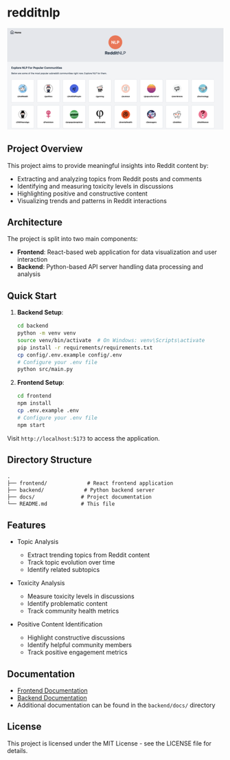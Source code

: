 # redditnlp

![Screenshot](screenshot.png)

## Project Overview

This project aims to provide meaningful insights into Reddit content by:
- Extracting and analyzing topics from Reddit posts and comments
- Identifying and measuring toxicity levels in discussions
- Highlighting positive and constructive content
- Visualizing trends and patterns in Reddit interactions

## Architecture

The project is split into two main components:

- **Frontend**: React-based web application for data visualization and user interaction
- **Backend**: Python-based API server handling data processing and analysis

## Quick Start

1. **Backend Setup**:
   ```bash
   cd backend
   python -m venv venv
   source venv/bin/activate  # On Windows: venv\Scripts\activate
   pip install -r requirements/requirements.txt
   cp config/.env.example config/.env
   # Configure your .env file
   python src/main.py
   ```

2. **Frontend Setup**:
   ```bash
   cd frontend
   npm install
   cp .env.example .env
   # Configure your .env file
   npm start
   ```

Visit `http://localhost:5173` to access the application.

## Directory Structure

```
.
├── frontend/             # React frontend application
├── backend/             # Python backend server
├── docs/               # Project documentation
└── README.md           # This file
```

## Features

- Topic Analysis
  - Extract trending topics from Reddit content
  - Track topic evolution over time
  - Identify related subtopics

- Toxicity Analysis
  - Measure toxicity levels in discussions
  - Identify problematic content
  - Track community health metrics

- Positive Content Identification
  - Highlight constructive discussions
  - Identify helpful community members
  - Track positive engagement metrics

## Documentation

- [Frontend Documentation](frontend/README.md)
- [Backend Documentation](backend/README.md)
- Additional documentation can be found in the `backend/docs/` directory

## License

This project is licensed under the MIT License - see the LICENSE file for details.

